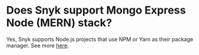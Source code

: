# Does Snyk support Mongo Express Node \(MERN\) stack?

Yes, Snyk supports Node.js projects that use NPM or Yarn as their package manager. See more [here](https://github.com/snyk/user-docs/tree/53fce7f51125484bfae446936b09a98076f1d418/hc/en-us/articles/360004712477/README.md).

